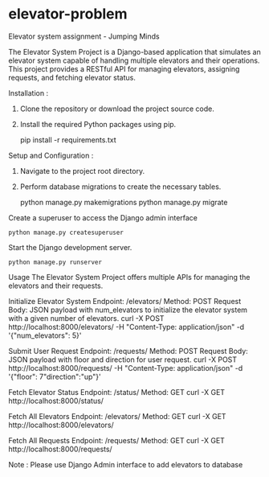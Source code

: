 # elevator-problem
Elevator system assignment - Jumping Minds


The Elevator System Project is a Django-based application that simulates an elevator system capable of handling multiple elevators and their operations. This project provides a RESTful API for managing elevators, assigning requests, and fetching elevator status.


Installation : 
1. Clone the repository or download the project source code.
2. Install the required Python packages using pip.

    pip install -r requirements.txt


Setup and Configuration :
1. Navigate to the project root directory.
2. Perform database migrations to create the necessary tables.

    python manage.py makemigrations
    python manage.py migrate


Create a superuser to access the Django admin interface

    python manage.py createsuperuser


Start the Django development server.

    python manage.py runserver


Usage
The Elevator System Project offers multiple APIs for managing the elevators and their requests.

Initialize Elevator System
Endpoint: /elevators/
Method: POST
Request Body: JSON payload with num_elevators to initialize the elevator system with a given number of elevators.
    curl -X POST http://localhost:8000/elevators/ -H "Content-Type: application/json" -d '{"num_elevators": 5}'


Submit User Request
Endpoint: /requests/
Method: POST
Request Body: JSON payload with floor and direction for user request.
    curl -X POST http://localhost:8000/requests/ -H "Content-Type: application/json" -d '{"floor": 7"direction":"up"}'



Fetch Elevator Status
Endpoint: /status/
Method: GET
curl -X GET http://localhost:8000/status/



Fetch All Elevators
Endpoint: /elevators/
Method: GET
curl -X GET http://localhost:8000/elevators/



Fetch All Requests
Endpoint: /requests/
Method: GET
curl -X GET http://localhost:8000/requests/


Note : Please use Django Admin interface to add elevators to database